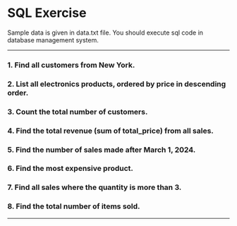 # SQL Exercise 

Sample data is given in data.txt file. You should execute sql code in database management system.

---

### 1. Find all customers from New York.

### 2. List all electronics products, ordered by price in descending order.

### 3. Count the total number of customers.

### 4. Find the total revenue (sum of total_price) from all sales.

### 5. Find the number of sales made after March 1, 2024.

### 6. Find the most expensive product.

### 7. Find all sales where the quantity is more than 3.

### 8. Find the total number of items sold.

---



 
